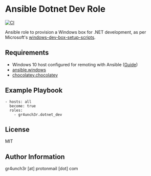 # Ansible Dotnet Dev Role

[![CI](https://github.com/gr4unch3r/ansible-role-dotnet-dev/actions/workflows/ci.yml/badge.svg)](https://github.com/gr4unch3r/ansible-role-dotnet-dev/actions/workflows/ci.yml)

Ansible role to provision a Windows box for .NET development, as per Microsoft's [windows-dev-box-setup-scripts](https://github.com/microsoft/windows-dev-box-setup-scripts).

## Requirements

- Windows 10 host configured for remoting with Ansible ([Guide](https://docs.ansible.com/ansible/latest/user_guide/windows_setup.html))
- [ansible.windows](https://galaxy.ansible.com/ansible/windows)
- [chocolatey.chocolatey](https://galaxy.ansible.com/chocolatey/chocolatey)

## Example Playbook

```
- hosts: all
  become: true
  roles:
    - gr4unch3r.dotnet_dev
```

## License

MIT

## Author Information

gr4unch3r [at] protonmail [dot] com
